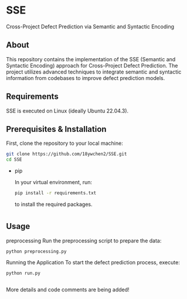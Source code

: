 # SSE

Cross-Project Defect Prediction via Semantic and Syntactic Encoding

## About

This repository contains the implementation of the SSE (Semantic and Syntactic Encoding) approach for Cross-Project Defect Prediction. The project utilizes advanced techniques to integrate semantic and syntactic information from codebases to improve defect prediction models.

## Requirements

SSE is executed on Linux (ideally Ubuntu 22.04.3).

## Prerequisites & Installation

First, clone the repository to your local machine:

```bash
git clone https://github.com/18ywchen2/SSE.git
cd SSE
```
* pip

    In your virtual environment, run:

    ```sh
    pip install -r requirements.txt
    ```

    to install the required packages.
#
## Usage
preprocessing
Run the preprocessing script to prepare the data:
```
python preprocessing.py
```
Running the Application
To start the defect prediction process, execute:
```
python run.py
```

## 
More details and code comments are being added!
